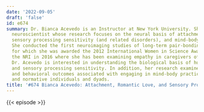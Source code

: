 ```yaml
---
date: '2022-09-05'
draft: 'false'
id: e674
summary: Dr. Bianca Acevedo is an Instructor at New York University. She is a social
  neuroscientist whose research focuses on the neural basis of attachment, caregiving,
  sensory processing sensitivity (and related disorders), and mind-body interventions.
  She conducted the first neuroimaging studies of long-term pair-bonding in humans
  for which she was awarded the 2012 International Women in Science Award. She joined
  the NRI in 2016 where she has been examining empathy in caregivers of ADRD individuals.
  Dr. Acevedo is interested in understanding the biological basis of human attachment
  and sensory processing sensitivity. In addition, her research examines the neural
  and behavioral outcomes associated with engaging in mind-body practices in clinical
  and normative individuals and dyads.
title: '#674 Bianca Acevedo: Attachment, Romantic Love, and Sensory Processing Sensitivity'
---
```

{{< episode >}}
